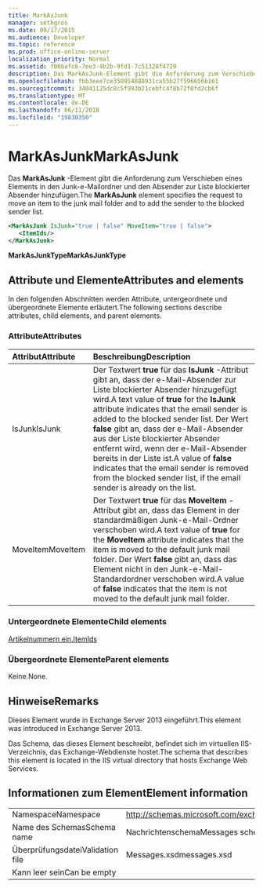 ```yaml
---
title: MarkAsJunk
manager: sethgros
ms.date: 09/17/2015
ms.audience: Developer
ms.topic: reference
ms.prod: office-online-server
localization_priority: Normal
ms.assetid: f06bafc6-7ee3-4b2b-9fd1-7c51328f4729
description: Das MarkAsJunk-Element gibt die Anforderung zum Verschieben eines Elements in den Junk-e-Mailordner und den Absender zur Liste blockierter Absender hinzufügen.
ms.openlocfilehash: fbb3eee7ce350954888931ca55b27f596656b161
ms.sourcegitcommit: 34041125dc8c5f993b21cebfc4f8b72f0fd2cb6f
ms.translationtype: MT
ms.contentlocale: de-DE
ms.lasthandoff: 06/11/2018
ms.locfileid: "19830350"
---
```

# <a name="markasjunk"></a><span data-ttu-id="4984c-103">MarkAsJunk</span><span class="sxs-lookup"><span data-stu-id="4984c-103">MarkAsJunk</span></span>

<span data-ttu-id="4984c-104">Das **MarkAsJunk** -Element gibt die Anforderung zum Verschieben eines Elements in den Junk-e-Mailordner und den Absender zur Liste blockierter Absender hinzufügen.</span><span class="sxs-lookup"><span data-stu-id="4984c-104">The **MarkAsJunk** element specifies the request to move an item to the junk mail folder and to add the sender to the blocked sender list.</span></span> 
  
```XML
<MarkAsJunk IsJunk="true | false" MoveItem="true | false">
   <ItemIds/>
</MarkAsJunk>
```

 <span data-ttu-id="4984c-105">**MarkAsJunkType**</span><span class="sxs-lookup"><span data-stu-id="4984c-105">**MarkAsJunkType**</span></span>
## <a name="attributes-and-elements"></a><span data-ttu-id="4984c-106">Attribute und Elemente</span><span class="sxs-lookup"><span data-stu-id="4984c-106">Attributes and elements</span></span>

<span data-ttu-id="4984c-107">In den folgenden Abschnitten werden Attribute, untergeordnete und übergeordnete Elemente erläutert.</span><span class="sxs-lookup"><span data-stu-id="4984c-107">The following sections describe attributes, child elements, and parent elements.</span></span>
  
### <a name="attributes"></a><span data-ttu-id="4984c-108">Attribute</span><span class="sxs-lookup"><span data-stu-id="4984c-108">Attributes</span></span>

|<span data-ttu-id="4984c-109">**Attribut**</span><span class="sxs-lookup"><span data-stu-id="4984c-109">**Attribute**</span></span>|<span data-ttu-id="4984c-110">**Beschreibung**</span><span class="sxs-lookup"><span data-stu-id="4984c-110">**Description**</span></span>|
|:-----|:-----|
|<span data-ttu-id="4984c-111">IsJunk</span><span class="sxs-lookup"><span data-stu-id="4984c-111">IsJunk</span></span>  <br/> |<span data-ttu-id="4984c-112">Der Textwert **true** für das **IsJunk** -Attribut gibt an, dass der e-Mail-Absender zur Liste blockierter Absender hinzugefügt wird.</span><span class="sxs-lookup"><span data-stu-id="4984c-112">A text value of **true** for the **IsJunk** attribute indicates that the email sender is added to the blocked sender list.</span></span> <span data-ttu-id="4984c-113">Der Wert **false** gibt an, dass der e-Mail-Absender aus der Liste blockierter Absender entfernt wird, wenn der e-Mail-Absender bereits in der Liste ist.</span><span class="sxs-lookup"><span data-stu-id="4984c-113">A value of **false** indicates that the email sender is removed from the blocked sender list, if the email sender is already on the list.</span></span>  <br/> |
|<span data-ttu-id="4984c-114">MoveItem</span><span class="sxs-lookup"><span data-stu-id="4984c-114">MoveItem</span></span>  <br/> |<span data-ttu-id="4984c-115">Der Textwert **true** für das **MoveItem** -Attribut gibt an, dass das Element in der standardmäßigen Junk-e-Mail-Ordner verschoben wird.</span><span class="sxs-lookup"><span data-stu-id="4984c-115">A text value of **true** for the **MoveItem** attribute indicates that the item is moved to the default junk mail folder.</span></span> <span data-ttu-id="4984c-116">Der Wert **false** gibt an, dass das Element nicht in den Junk-e-Mail-Standardordner verschoben wird.</span><span class="sxs-lookup"><span data-stu-id="4984c-116">A value of **false** indicates that the item is not moved to the default junk mail folder.</span></span>  <br/> |
   
### <a name="child-elements"></a><span data-ttu-id="4984c-117">Untergeordnete Elemente</span><span class="sxs-lookup"><span data-stu-id="4984c-117">Child elements</span></span>

[<span data-ttu-id="4984c-118">Artikelnummern ein.</span><span class="sxs-lookup"><span data-stu-id="4984c-118">ItemIds</span></span>](itemids.md)
  
### <a name="parent-elements"></a><span data-ttu-id="4984c-119">Übergeordnete Elemente</span><span class="sxs-lookup"><span data-stu-id="4984c-119">Parent elements</span></span>

<span data-ttu-id="4984c-120">Keine.</span><span class="sxs-lookup"><span data-stu-id="4984c-120">None.</span></span>
  
## <a name="remarks"></a><span data-ttu-id="4984c-121">Hinweise</span><span class="sxs-lookup"><span data-stu-id="4984c-121">Remarks</span></span>

<span data-ttu-id="4984c-122">Dieses Element wurde in Exchange Server 2013 eingeführt.</span><span class="sxs-lookup"><span data-stu-id="4984c-122">This element was introduced in Exchange Server 2013.</span></span>
  
<span data-ttu-id="4984c-123">Das Schema, das dieses Element beschreibt, befindet sich im virtuellen IIS-Verzeichnis, das Exchange-Webdienste hostet.</span><span class="sxs-lookup"><span data-stu-id="4984c-123">The schema that describes this element is located in the IIS virtual directory that hosts Exchange Web Services.</span></span>
  
## <a name="element-information"></a><span data-ttu-id="4984c-124">Informationen zum Element</span><span class="sxs-lookup"><span data-stu-id="4984c-124">Element information</span></span>

|||
|:-----|:-----|
|<span data-ttu-id="4984c-125">Namespace</span><span class="sxs-lookup"><span data-stu-id="4984c-125">Namespace</span></span>  <br/> |http://schemas.microsoft.com/exchange/services/2006/messages  <br/> |
|<span data-ttu-id="4984c-126">Name des Schemas</span><span class="sxs-lookup"><span data-stu-id="4984c-126">Schema name</span></span>  <br/> |<span data-ttu-id="4984c-127">Nachrichtenschema</span><span class="sxs-lookup"><span data-stu-id="4984c-127">Messages schema</span></span>  <br/> |
|<span data-ttu-id="4984c-128">Überprüfungsdatei</span><span class="sxs-lookup"><span data-stu-id="4984c-128">Validation file</span></span>  <br/> |<span data-ttu-id="4984c-129">Messages.xsd</span><span class="sxs-lookup"><span data-stu-id="4984c-129">messages.xsd</span></span>  <br/> |
|<span data-ttu-id="4984c-130">Kann leer sein</span><span class="sxs-lookup"><span data-stu-id="4984c-130">Can be empty</span></span>  <br/> ||
   

